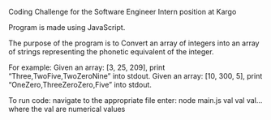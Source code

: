 Coding Challenge for the Software Engineer Intern position at Kargo

Program is made using JavaScript.

The purpose of the program is to Convert an array of integers into an array of strings representing the phonetic equivalent of the integer.

For example: Given an array: [3, 25, 209], print “Three,TwoFive,TwoZeroNine” into stdout. Given an array: [10, 300, 5], print “OneZero,ThreeZeroZero,Five” into stdout.

To run code: navigate to the appropriate file enter: node main.js val val val... where the val are numerical values

